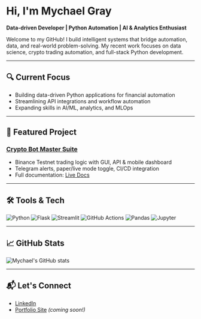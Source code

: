 
# Hi, I'm Mychael Gray

**Data-driven Developer | Python Automation | AI & Analytics Enthusiast**

Welcome to my GitHub! I build intelligent systems that bridge automation, data, and real-world problem-solving. My recent work focuses on data science, crypto trading automation, and full-stack Python development.

---

## 🔍 Current Focus
- Building data-driven Python applications for financial automation
- Streamlining API integrations and workflow automation
- Expanding skills in AI/ML, analytics, and MLOps

---

## 🚀 Featured Project

### [Crypto Bot Master Suite](https://github.com/graymychael/crypto-bot-master-guide)
- Binance Testnet trading logic with GUI, API & mobile dashboard
- Telegram alerts, paper/live mode toggle, CI/CD integration
- Full documentation: [Live Docs](https://graymychael.github.io/crypto-bot-master-guide)

---

## 🛠️ Tools & Tech

![Python](https://img.shields.io/badge/Python-3776AB?style=flat&logo=python&logoColor=white)
![Flask](https://img.shields.io/badge/Flask-000000?style=flat&logo=flask)
![Streamlit](https://img.shields.io/badge/Streamlit-FF4B4B?style=flat&logo=streamlit&logoColor=white)
![GitHub Actions](https://img.shields.io/badge/GitHub_Actions-2088FF?style=flat&logo=github-actions&logoColor=white)
![Pandas](https://img.shields.io/badge/Pandas-150458?style=flat&logo=pandas&logoColor=white)
![Jupyter](https://img.shields.io/badge/Jupyter-F37626?style=flat&logo=jupyter&logoColor=white)

---

## 📈 GitHub Stats

![Mychael's GitHub stats](https://github-readme-stats.vercel.app/api?username=graymychael&show_icons=true&theme=default)

---

## 📬 Let's Connect

- [LinkedIn](https://linkedin.com/in/your-link)
- [Portfolio Site](https://your-site.com) *(coming soon!)*
